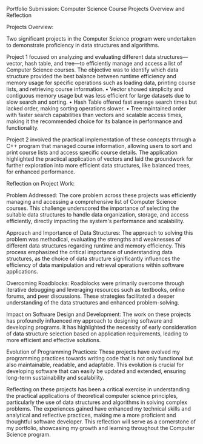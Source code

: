 Portfolio Submission: Computer Science Course Projects Overview and Reflection

Projects Overview:

Two significant projects in the Computer Science program were undertaken to demonstrate proficiency in data structures and algorithms.

Project 1 focused on analyzing and evaluating different data structures—vector, hash table, and tree—to efficiently manage and access a list of Computer Science courses. The objective was to identify which data structure provided the best balance between runtime efficiency and memory usage for specific operations such as loading data, printing course lists, and retrieving course information.
•	Vector showed simplicity and contiguous memory usage but was less efficient for large datasets due to slow search and sorting.
•	Hash Table offered fast average search times but lacked order, making sorting operations slower.
•	Tree maintained order with faster search capabilities than vectors and scalable access times, making it the recommended choice for its balance in performance and functionality.

Project 2 involved the practical implementation of these concepts through a C++ program that managed course information, allowing users to sort and print course lists and access specific course details. The application highlighted the practical application of vectors and laid the groundwork for further exploration into more efficient data structures, like balanced trees, for enhanced performance.

Reflection on Project Work:

Problem Addressed:
The core problem across these projects was efficiently managing and accessing a comprehensive list of Computer Science courses. This challenge underscored the importance of selecting the suitable data structures to handle data organization, storage, and access efficiently, directly impacting the system's performance and scalability.

Approach and Importance of Data Structures:
The approach to solving this problem was methodical, evaluating the strengths and weaknesses of different data structures regarding runtime and memory efficiency. This process emphasized the critical importance of understanding data structures, as the choice of data structure significantly influences the efficiency of data manipulation and retrieval operations within software applications.

Overcoming Roadblocks:
Roadblocks were primarily overcome through iterative debugging and leveraging resources such as textbooks, online forums, and peer discussions. These strategies facilitated a deeper understanding of the data structures and enhanced problem-solving.

Impact on Software Design and Development:
The work on these projects has profoundly influenced my approach to designing software and developing programs. It has highlighted the necessity of early consideration of data structure selection based on application requirements, leading to more efficient and effective solutions.

Evolution of Programming Practices:
These projects have evolved my programming practices towards writing code that is not only functional but also maintainable, readable, and adaptable. This evolution is crucial for developing software that can easily be updated and extended, ensuring long-term sustainability and scalability.

Reflecting on these projects has been a critical exercise in understanding the practical applications of theoretical computer science principles, particularly the use of data structures and algorithms in solving complex problems. The experiences gained have enhanced my technical skills and analytical and reflective practices, making me a more proficient and thoughtful software developer. This reflection will serve as a cornerstone of my portfolio, showcasing my growth and learning throughout the Computer Science program.

